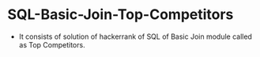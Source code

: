 # SQL-Basic-Join-Top-Competitors
- It consists of solution of hackerrank of SQL of Basic Join module called as Top Competitors.
